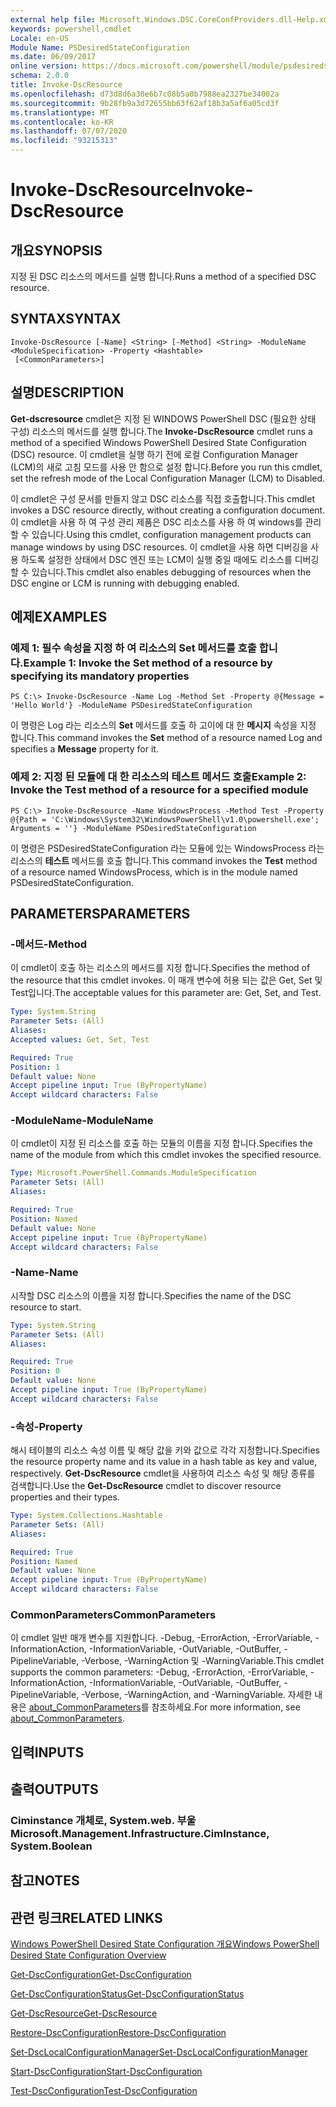 ```yaml
---
external help file: Microsoft.Windows.DSC.CoreConfProviders.dll-Help.xml
keywords: powershell,cmdlet
Locale: en-US
Module Name: PSDesiredStateConfiguration
ms.date: 06/09/2017
online version: https://docs.microsoft.com/powershell/module/psdesiredstateconfiguration/invoke-dscresource?view=powershell-5.1&WT.mc_id=ps-gethelp
schema: 2.0.0
title: Invoke-DscResource
ms.openlocfilehash: d73d8d6a30e6b7c08b5a0b7988ea2327be34002a
ms.sourcegitcommit: 9b28fb9a3d72655bb63f62af18b3a5af6a05cd3f
ms.translationtype: MT
ms.contentlocale: ko-KR
ms.lasthandoff: 07/07/2020
ms.locfileid: "93215313"
---
```

# <span data-ttu-id="99273-103">Invoke-DscResource</span><span class="sxs-lookup"><span data-stu-id="99273-103">Invoke-DscResource</span></span>

## <span data-ttu-id="99273-104">개요</span><span class="sxs-lookup"><span data-stu-id="99273-104">SYNOPSIS</span></span>
<span data-ttu-id="99273-105">지정 된 DSC 리소스의 메서드를 실행 합니다.</span><span class="sxs-lookup"><span data-stu-id="99273-105">Runs a method of a specified DSC resource.</span></span>

## <span data-ttu-id="99273-106">SYNTAX</span><span class="sxs-lookup"><span data-stu-id="99273-106">SYNTAX</span></span>

```
Invoke-DscResource [-Name] <String> [-Method] <String> -ModuleName <ModuleSpecification> -Property <Hashtable>
 [<CommonParameters>]
```

## <span data-ttu-id="99273-107">설명</span><span class="sxs-lookup"><span data-stu-id="99273-107">DESCRIPTION</span></span>
<span data-ttu-id="99273-108">**Get-dscresource** cmdlet은 지정 된 WINDOWS PowerShell DSC (필요한 상태 구성) 리소스의 메서드를 실행 합니다.</span><span class="sxs-lookup"><span data-stu-id="99273-108">The **Invoke-DscResource** cmdlet runs a method of a specified Windows PowerShell Desired State Configuration (DSC) resource.</span></span>
<span data-ttu-id="99273-109">이 cmdlet을 실행 하기 전에 로컬 Configuration Manager (LCM)의 새로 고침 모드를 사용 안 함으로 설정 합니다.</span><span class="sxs-lookup"><span data-stu-id="99273-109">Before you run this cmdlet, set the refresh mode of the Local Configuration Manager (LCM) to Disabled.</span></span>

<span data-ttu-id="99273-110">이 cmdlet은 구성 문서를 만들지 않고 DSC 리소스를 직접 호출합니다.</span><span class="sxs-lookup"><span data-stu-id="99273-110">This cmdlet invokes a DSC resource directly, without creating a configuration document.</span></span>
<span data-ttu-id="99273-111">이 cmdlet을 사용 하 여 구성 관리 제품은 DSC 리소스를 사용 하 여 windows를 관리할 수 있습니다.</span><span class="sxs-lookup"><span data-stu-id="99273-111">Using this cmdlet, configuration management products can manage windows by using DSC resources.</span></span>
<span data-ttu-id="99273-112">이 cmdlet을 사용 하면 디버깅을 사용 하도록 설정한 상태에서 DSC 엔진 또는 LCM이 실행 중일 때에도 리소스를 디버깅할 수 있습니다.</span><span class="sxs-lookup"><span data-stu-id="99273-112">This cmdlet also enables debugging of resources when the DSC engine or LCM is running with debugging enabled.</span></span>

## <span data-ttu-id="99273-113">예제</span><span class="sxs-lookup"><span data-stu-id="99273-113">EXAMPLES</span></span>

### <span data-ttu-id="99273-114">예제 1: 필수 속성을 지정 하 여 리소스의 Set 메서드를 호출 합니다.</span><span class="sxs-lookup"><span data-stu-id="99273-114">Example 1: Invoke the Set method of a resource by specifying its mandatory properties</span></span>

```
PS C:\> Invoke-DscResource -Name Log -Method Set -Property @{Message = 'Hello World'} -ModuleName PSDesiredStateConfiguration
```

<span data-ttu-id="99273-115">이 명령은 Log 라는 리소스의 **Set** 메서드를 호출 하 고이에 대 한 **메시지** 속성을 지정 합니다.</span><span class="sxs-lookup"><span data-stu-id="99273-115">This command invokes the **Set** method of a resource named Log and specifies a **Message** property for it.</span></span>

### <span data-ttu-id="99273-116">예제 2: 지정 된 모듈에 대 한 리소스의 테스트 메서드 호출</span><span class="sxs-lookup"><span data-stu-id="99273-116">Example 2: Invoke the Test method of a resource for a specified module</span></span>

```
PS C:\> Invoke-DscResource -Name WindowsProcess -Method Test -Property @{Path = 'C:\Windows\System32\WindowsPowerShell\v1.0\powershell.exe'; Arguments = ''} -ModuleName PSDesiredStateConfiguration
```

<span data-ttu-id="99273-117">이 명령은 PSDesiredStateConfiguration 라는 모듈에 있는 WindowsProcess 라는 리소스의 **테스트** 메서드를 호출 합니다.</span><span class="sxs-lookup"><span data-stu-id="99273-117">This command invokes the **Test** method of a resource named WindowsProcess, which is in the module named PSDesiredStateConfiguration.</span></span>

## <span data-ttu-id="99273-118">PARAMETERS</span><span class="sxs-lookup"><span data-stu-id="99273-118">PARAMETERS</span></span>

### <span data-ttu-id="99273-119">-메서드</span><span class="sxs-lookup"><span data-stu-id="99273-119">-Method</span></span>
<span data-ttu-id="99273-120">이 cmdlet이 호출 하는 리소스의 메서드를 지정 합니다.</span><span class="sxs-lookup"><span data-stu-id="99273-120">Specifies the method of the resource that this cmdlet invokes.</span></span> <span data-ttu-id="99273-121">이 매개 변수에 허용 되는 값은 Get, Set 및 Test입니다.</span><span class="sxs-lookup"><span data-stu-id="99273-121">The acceptable values for this parameter are: Get, Set, and Test.</span></span>

```yaml
Type: System.String
Parameter Sets: (All)
Aliases:
Accepted values: Get, Set, Test

Required: True
Position: 1
Default value: None
Accept pipeline input: True (ByPropertyName)
Accept wildcard characters: False
```

### <span data-ttu-id="99273-122">-ModuleName</span><span class="sxs-lookup"><span data-stu-id="99273-122">-ModuleName</span></span>
<span data-ttu-id="99273-123">이 cmdlet이 지정 된 리소스를 호출 하는 모듈의 이름을 지정 합니다.</span><span class="sxs-lookup"><span data-stu-id="99273-123">Specifies the name of the module from which this cmdlet invokes the specified resource.</span></span>

```yaml
Type: Microsoft.PowerShell.Commands.ModuleSpecification
Parameter Sets: (All)
Aliases:

Required: True
Position: Named
Default value: None
Accept pipeline input: True (ByPropertyName)
Accept wildcard characters: False
```

### <span data-ttu-id="99273-124">-Name</span><span class="sxs-lookup"><span data-stu-id="99273-124">-Name</span></span>
<span data-ttu-id="99273-125">시작할 DSC 리소스의 이름을 지정 합니다.</span><span class="sxs-lookup"><span data-stu-id="99273-125">Specifies the name of the DSC resource to start.</span></span>

```yaml
Type: System.String
Parameter Sets: (All)
Aliases:

Required: True
Position: 0
Default value: None
Accept pipeline input: True (ByPropertyName)
Accept wildcard characters: False
```

### <span data-ttu-id="99273-126">-속성</span><span class="sxs-lookup"><span data-stu-id="99273-126">-Property</span></span>
<span data-ttu-id="99273-127">해시 테이블의 리소스 속성 이름 및 해당 값을 키와 값으로 각각 지정합니다.</span><span class="sxs-lookup"><span data-stu-id="99273-127">Specifies the resource property name and its value in a hash table as key and value, respectively.</span></span> <span data-ttu-id="99273-128">**Get-DscResource** cmdlet을 사용하여 리소스 속성 및 해당 종류를 검색합니다.</span><span class="sxs-lookup"><span data-stu-id="99273-128">Use the **Get-DscResource** cmdlet to discover resource properties and their types.</span></span>

```yaml
Type: System.Collections.Hashtable
Parameter Sets: (All)
Aliases:

Required: True
Position: Named
Default value: None
Accept pipeline input: True (ByPropertyName)
Accept wildcard characters: False
```

### <span data-ttu-id="99273-129">CommonParameters</span><span class="sxs-lookup"><span data-stu-id="99273-129">CommonParameters</span></span>
<span data-ttu-id="99273-130">이 cmdlet 일반 매개 변수를 지원합니다. -Debug, -ErrorAction, -ErrorVariable, -InformationAction, -InformationVariable, -OutVariable, -OutBuffer, -PipelineVariable, -Verbose, -WarningAction 및 -WarningVariable.</span><span class="sxs-lookup"><span data-stu-id="99273-130">This cmdlet supports the common parameters: -Debug, -ErrorAction, -ErrorVariable, -InformationAction, -InformationVariable, -OutVariable, -OutBuffer, -PipelineVariable, -Verbose, -WarningAction, and -WarningVariable.</span></span> <span data-ttu-id="99273-131">자세한 내용은 [about_CommonParameters](https://go.microsoft.com/fwlink/?LinkID=113216)를 참조하세요.</span><span class="sxs-lookup"><span data-stu-id="99273-131">For more information, see [about_CommonParameters](https://go.microsoft.com/fwlink/?LinkID=113216).</span></span>

## <span data-ttu-id="99273-132">입력</span><span class="sxs-lookup"><span data-stu-id="99273-132">INPUTS</span></span>

## <span data-ttu-id="99273-133">출력</span><span class="sxs-lookup"><span data-stu-id="99273-133">OUTPUTS</span></span>

### <span data-ttu-id="99273-134">Ciminstance 개체로, System.web. 부울</span><span class="sxs-lookup"><span data-stu-id="99273-134">Microsoft.Management.Infrastructure.CimInstance, System.Boolean</span></span>

## <span data-ttu-id="99273-135">참고</span><span class="sxs-lookup"><span data-stu-id="99273-135">NOTES</span></span>

## <span data-ttu-id="99273-136">관련 링크</span><span class="sxs-lookup"><span data-stu-id="99273-136">RELATED LINKS</span></span>

[<span data-ttu-id="99273-137">Windows PowerShell Desired State Configuration 개요</span><span class="sxs-lookup"><span data-stu-id="99273-137">Windows PowerShell Desired State Configuration Overview</span></span>](/powershell/scripting/dsc/overview/dscforengineers)

[<span data-ttu-id="99273-138">Get-DscConfiguration</span><span class="sxs-lookup"><span data-stu-id="99273-138">Get-DscConfiguration</span></span>](Get-DscConfiguration.md)

[<span data-ttu-id="99273-139">Get-DscConfigurationStatus</span><span class="sxs-lookup"><span data-stu-id="99273-139">Get-DscConfigurationStatus</span></span>](Get-DscConfigurationStatus.md)

[<span data-ttu-id="99273-140">Get-DscResource</span><span class="sxs-lookup"><span data-stu-id="99273-140">Get-DscResource</span></span>](Get-DscResource.md)

[<span data-ttu-id="99273-141">Restore-DscConfiguration</span><span class="sxs-lookup"><span data-stu-id="99273-141">Restore-DscConfiguration</span></span>](Restore-DscConfiguration.md)

[<span data-ttu-id="99273-142">Set-DscLocalConfigurationManager</span><span class="sxs-lookup"><span data-stu-id="99273-142">Set-DscLocalConfigurationManager</span></span>](Set-DscLocalConfigurationManager.md)

[<span data-ttu-id="99273-143">Start-DscConfiguration</span><span class="sxs-lookup"><span data-stu-id="99273-143">Start-DscConfiguration</span></span>](Start-DscConfiguration.md)

[<span data-ttu-id="99273-144">Test-DscConfiguration</span><span class="sxs-lookup"><span data-stu-id="99273-144">Test-DscConfiguration</span></span>](Test-DscConfiguration.md)
